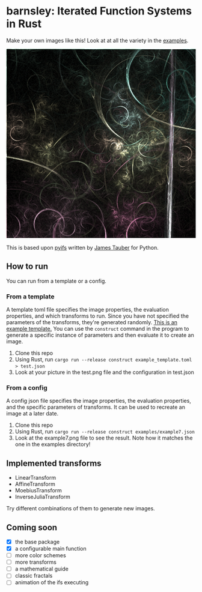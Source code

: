 # barnsley: Iterated Function Systems in Rust

Make your own images like this! Look at at all the variety in the [examples](examples/).

![example image](https://github.com/jmbhughes/barnsley/blob/main/examples/example4.png?raw=true)

This is based upon [pyifs](https://github.com/jtauber/pyifs) written by [James Tauber](https://github.com/jtauber) for Python. 

## How to run
You can run from a template or a config.

### From a template
A template toml file specifies the image properties, the evaluation properties, and which transforms to run. 
Since you have not specified the parameters of the transforms, they're generated randomly. 
[This is an example template.](example_template.toml)
You can use the `construct` command in the program to generate a specific instance of parameters and then evaluate it
to create an image. 

1. Clone this repo
2. Using Rust, run `cargo run --release construct example_template.toml > test.json`
3. Look at your picture in the test.png file and the configuration in test.json

### From a config
A config json file specifies the image properties, the evaluation properties, and the specific parameters of transforms. 
It can be used to recreate an image at a later date. 

1. Clone this repo
2. Using Rust, run `cargo run --release construct examples/example7.json`
3. Look at the example7.png file to see the result. Note how it matches the one in the examples directory!


## Implemented transforms
- LinearTransform
- AffineTransform
- MoebiusTransform
- InverseJuliaTransform

Try different combinations of them to generate new images. 

## Coming soon
- [x] the base package 
- [x] a configurable main function 
- [ ] more color schemes
- [ ] more transforms
- [ ] a mathematical guide
- [ ] classic fractals
- [ ] animation of the ifs executing
